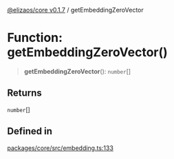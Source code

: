 [@elizaos/core v0.1.7](../index.md) / getEmbeddingZeroVector

# Function: getEmbeddingZeroVector()

> **getEmbeddingZeroVector**(): `number`[]

## Returns

`number`[]

## Defined in

[packages/core/src/embedding.ts:133](https://github.com/ai16z/eliza/blob/main/packages/core/src/embedding.ts#L133)
